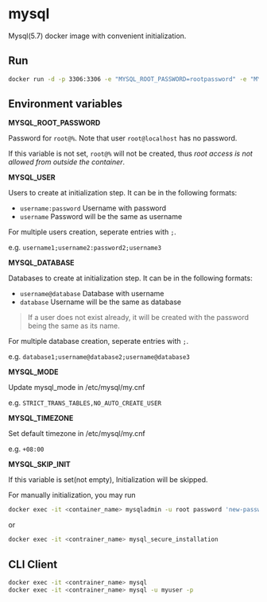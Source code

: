 # mysql
Mysql(5.7) docker image with convenient initialization.

## Run

```bash
docker run -d -p 3306:3306 -e "MYSQL_ROOT_PASSWORD=rootpassword" -e "MYSQL_USER=mypass:myuser" -e "MYSQL_DATABASE=myuser@mydb" seancheung/mysql:5.7
```

## Environment variables


**MYSQL_ROOT_PASSWORD**

Password for `root@%`. Note that user `root@localhost` has no password.

If this variable is not set, `root@%` will not be created, thus *root access is not allowed from outside the container*.


**MYSQL_USER**

Users to create at initialization step. It can be in the following formats:

- `username:password` Username with password
- `username` Password will be the same as username

For multiple users creation, seperate entries with `;`.

e.g. `username1;username2:password2;username3`


**MYSQL_DATABASE**

Databases to create at initialization step. It can be in the following formats:

- `username@database` Database with username
- `database` Username will be the same as database

> If a user does not exist already, it will be created with the password being the same as its name.

For multiple database creation, seperate entries with `;`.

e.g. `database1;username@database2;username@database3`


**MYSQL_MODE**

Update mysql_mode in /etc/mysql/my.cnf

e.g. `STRICT_TRANS_TABLES,NO_AUTO_CREATE_USER`


**MYSQL_TIMEZONE**

Set default timezone in /etc/mysql/my.cnf

e.g. `+08:00`


**MYSQL_SKIP_INIT**

If this variable is set(not empty), Initialization will be skipped.

For manually initialization, you may run 

```bash
docker exec -it <container_name> mysqladmin -u root password 'new-password'
```

 or 

 ```bash
 docker exec -it <contrainer_name> mysql_secure_installation
 ```

 ## CLI Client

```bash
docker exec -it <contrainer_name> mysql
docker exec -it <contrainer_name> mysql -u myuser -p
```